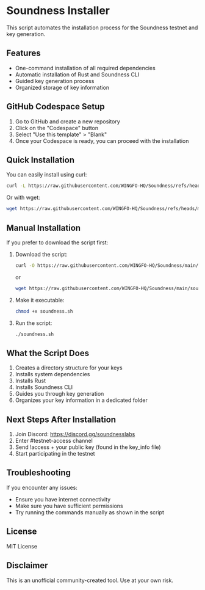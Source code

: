 # Soundness Installer

This script automates the installation process for the Soundness testnet and key generation.

## Features

- One-command installation of all required dependencies
- Automatic installation of Rust and Soundness CLI
- Guided key generation process
- Organized storage of key information

## GitHub Codespace Setup

1. Go to GitHub and create a new repository
2. Click on the "Codespace" button
3. Select "Use this template" > "Blank"
4. Once your Codespace is ready, you can proceed with the installation

## Quick Installation

You can easily install using curl:

```bash
curl -L https://raw.githubusercontent.com/WINGFO-HQ/Soundness/refs/heads/main/soundness.sh -o soundness.sh && chmod +x soundness.sh && ./soundness.sh

```

Or with wget:

```bash
wget https://raw.githubusercontent.com/WINGFO-HQ/Soundness/refs/heads/main/soundness.sh && chmod +x soundness.sh && ./soundness.sh

```

## Manual Installation

If you prefer to download the script first:

1. Download the script:

   ```bash
   curl -O https://raw.githubusercontent.com/WINGFO-HQ/Soundness/main/soundness.sh
   ```

   or

   ```bash
   wget https://raw.githubusercontent.com/WINGFO-HQ/Soundness/main/soundness.sh
   ```

2. Make it executable:

   ```bash
   chmod +x soundness.sh
   ```

3. Run the script:
   ```bash
   ./soundness.sh
   ```

## What the Script Does

1. Creates a directory structure for your keys
2. Installs system dependencies
3. Installs Rust
4. Installs Soundness CLI
5. Guides you through key generation
6. Organizes your key information in a dedicated folder

## Next Steps After Installation

1. Join Discord: https://discord.gg/soundnesslabs
2. Enter #testnet-access channel
3. Send !access + your public key (found in the key_info file)
4. Start participating in the testnet

## Troubleshooting

If you encounter any issues:

- Ensure you have internet connectivity
- Make sure you have sufficient permissions
- Try running the commands manually as shown in the script

## License

MIT License

## Disclaimer

This is an unofficial community-created tool. Use at your own risk.
